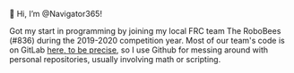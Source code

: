 👋 Hi, I’m @Navigator365!

Got my start in programming by joining my local FRC team The RoboBees (#836) during the 2019-2020 competition year. Most of our team's code is on GitLab [here, to be precise](https://gitlab.com/growingstems/frc-836-the-robobees), 
so I use Github for messing around with personal repositories, usually involving math or scripting.  
